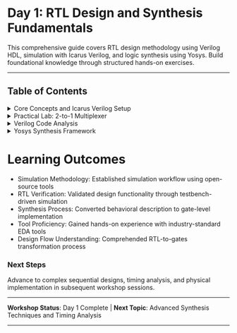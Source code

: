 # Day 1: RTL Design and Synthesis Fundamentals

This comprehensive guide covers RTL design methodology using Verilog HDL, simulation with Icarus Verilog, and logic synthesis using Yosys. Build foundational knowledge through structured hands-on exercises.

---

## Table of Contents

<details>
<summary>Core Concepts and Icarus Verilog Setup</summary>

### Simulator
A simulation engine validates digital circuit behavior by processing test vectors and generating outputs. Essential for pre-implementation verification.

### Design Module  
The primary Verilog implementation containing functional logic description of your digital circuit.

### Testbench Environment
A verification framework generating stimulus patterns and monitoring design responses for correctness validation.

```
Design Under Test (DUT) ←→ Testbench
        ↓
    Simulation Results
```

### Simulation Workflow
Icarus Verilog provides complete open-source simulation environment following this flow:

```
Verilog Source → iverilog Compiler → Executable → VCD Output → GTKWave Viewer
```

### Making new Directory
```bash
# Install required simulation tools
mkdir -p vsd/vlsi
cd vsd/vlsi
```

### Environment Preparation
```bash
# Clone workshop repository
git clone https://github.com/kunalg123/sky130RTLDesignAndSynthesisWorkshop.git
cd sky130RTLDesignAndSynthesisWorkshop/verilog_files
```

## Snapshot
<img width="1750" height="529" alt="RTL Design Flow Overview" src="https://github.com/user-attachments/assets/46977a0b-63fb-4ab4-8c76-c1d4881737e7" />

</details>

<details>
<summary>Practical Lab: 2-to-1 Multiplexer</summary>

### Simulation Execution Steps

```bash
# Compile design and testbench
iverilog good_mux.v tb_good_mux.v

# Execute simulation
./a.out

# Launch waveform viewer
gtkwave tb_good_mux.vcd
```

### Expected Simulation Results
The simulation generates timing diagrams showing multiplexer switching behavior based on select signal transitions.

<img width="1919" height="980" alt="GTKWave Waveform Analysis" src="https://github.com/user-attachments/assets/a030863c-a07f-4c28-9dc1-a8963547544a" />

</details>

<details>
<summary>Verilog Code Analysis</summary>

### Multiplexer Implementation
```verilog
module good_mux (input i0, input i1, input sel, output reg y);
always @ (*)
begin
    if(sel)
        y <= i1;
    else 
        y <= i0;
end
endmodule
```

## Snapshot 

<img width="1409" height="984" alt="Screenshot 2025-09-26 042945" src="https://github.com/user-attachments/assets/a6469a53-df3d-4b8c-b3bd-2d4c7e0639fe" />


### Functional Breakdown
- **Control Logic**: Select signal determines output routing
- **Data Path**: Two input channels (i0, i1) multiplexed to single output  
- **Implementation**: Behavioral modeling using always block with sensitivity list
- **Combinational Logic**: Output responds immediately to input changes

</details>

<details>
<summary>Yosys Synthesis Framework</summary>

### Core Capabilities
Yosys transforms RTL descriptions into gate-level implementations through:

- **Frontend Processing**: Verilog parsing and elaboration
- **Logic Optimization**: Area and timing improvements
- **Technology Mapping**: Cell library instantiation  
- **Backend Generation**: Netlist output in various formats

### Standard Cell Library Variations

| Parameter | Implementation Options |
|-----------|----------------------|
| Drive Strength | Low, Medium, High current capabilities |
| Threshold Voltage | Standard VT, Low VT, High VT variants |
| Power Profile | Low Power optimized vs High Performance |
| Area Optimization | Compact, Balanced, Speed-optimized layouts |

Libraries contain multiple gate implementations addressing diverse design requirements including speed, power, and area constraints.

### Yosys Command Sequence

```tcl
# Initialize Yosys environment
yosys

# Load technology library
read_liberty -lib ../lib/sky130_fd_sc_hd__tt_025C_1v80.lib

# Import RTL design
read_verilog good_mux.v

# Execute synthesis process
synth -top good_mux

# Apply technology mapping
abc -liberty ../lib/sky130_fd_sc_hd__tt_025C_1v80.lib

# Generate schematic visualization  
show

# Export gate-level netlist
write_verilog good_mux_netlist.v
```

## Snapshot

<img width="1919" height="1022" alt="Yosys Initialization" src="https://github.com/user-attachments/assets/a51f9068-2ae2-40a8-bdd4-bfc85747383c" />
<img width="1919" height="1021" alt="Synthesis Process Output" src="https://github.com/user-attachments/assets/57467f6f-4b32-4336-9411-9dc692d78cec" />
<img width="1919" height="1021" alt="Gate-Level Schematic" src="https://github.com/user-attachments/assets/3db3b225-1eab-4bf7-8cf2-c325f9a1ca82" />

### Synthesis Output Analysis
The synthesis tool generates optimized gate-level representation using standard cells from target library, meeting specified design constraints.

</details>

# Learning Outcomes

- Simulation Methodology: Established simulation workflow using open-source tools
- RTL Verification: Validated design functionality through testbench-driven simulation
- Synthesis Process: Converted behavioral description to gate-level implementation
- Tool Proficiency: Gained hands-on experience with industry-standard EDA tools
- Design Flow Understanding: Comprehended RTL-to-gates transformation process

### Next Steps
Advance to complex sequential designs, timing analysis, and physical implementation in subsequent workshop sessions.


---

**Workshop Status**: Day 1 Complete | **Next Topic**: Advanced Synthesis Techniques and Timing Analysis

---
